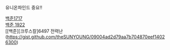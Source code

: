 유니온파인드 중요!!

[백준1717](https://gist.github.com/theSUNYOUNG/c2402a421934fb62e4189024a5fe303b)  
[백준 1922](https://gist.github.com/theSUNYOUNG/1b83d3a6c1c29dee12de407729ea47c7)  
[[백준][크루스칼]6497 전력난(https://gist.github.com/theSUNYOUNG/09004ad2d79aa7b704870eef14026300)  
